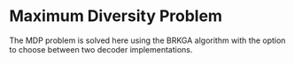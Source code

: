 # Maximum Diversity Problem

The MDP problem is solved here using the BRKGA algorithm with the option to choose between two decoder implementations.
